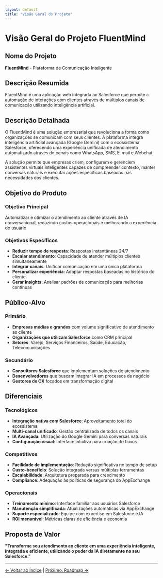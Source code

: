 ```yaml
---
layout: default
title: "Visão Geral do Projeto"
---
```


# Visão Geral do Projeto FluentMind

## Nome do Projeto
**FluentMind** - Plataforma de Comunicação Inteligente

## Descrição Resumida
FluentMind é uma aplicação web integrada ao Salesforce que permite a automação de interações com clientes através de múltiplos canais de comunicação utilizando inteligência artificial.

## Descrição Detalhada
O FluentMind é uma solução empresarial que revoluciona a forma como organizações se comunicam com seus clientes. A plataforma integra inteligência artificial avançada (Google Gemini) com o ecossistema Salesforce, oferecendo uma experiência unificada de atendimento automatizado através de canais como WhatsApp, SMS, E-mail e Webchat.

A solução permite que empresas criem, configurem e gerenciem assistentes virtuais inteligentes capazes de compreender contexto, manter conversas naturais e executar ações específicas baseadas nas necessidades dos clientes.

## Objetivo do Produto

### Objetivo Principal
Automatizar e otimizar o atendimento ao cliente através de IA conversacional, reduzindo custos operacionais e melhorando a experiência do usuário.

### Objetivos Específicos
- **Reduzir tempo de resposta**: Respostas instantâneas 24/7
- **Escalar atendimento**: Capacidade de atender múltiplos clientes simultaneamente
- **Integrar canais**: Unificar comunicação em uma única plataforma
- **Personalizar experiência**: Adaptar respostas baseadas no histórico do cliente
- **Gerar insights**: Analisar padrões de comunicação para melhorias contínuas

## Público-Alvo

### Primário
- **Empresas médias e grandes** com volume significativo de atendimento ao cliente
- **Organizações que utilizam Salesforce** como CRM principal
- **Setores**: Varejo, Serviços Financeiros, Saúde, Educação, Telecomunicações

### Secundário
- **Consultores Salesforce** que implementam soluções de atendimento
- **Desenvolvedores** que buscam integrar IA em processos de negócio
- **Gestores de CX** focados em transformação digital

## Diferenciais

### Tecnológicos
- **Integração nativa com Salesforce**: Aproveitamento total do ecossistema
- **Multi-canal unificado**: Gestão centralizada de todos os canais
- **IA Avançada**: Utilização do Google Gemini para conversas naturais
- **Configuração visual**: Interface intuitiva para criação de fluxos

### Competitivos
- **Facilidade de implementação**: Redução significativa no tempo de setup
- **Custo-benefício**: Solução integrada versus múltiplas ferramentas
- **Escalabilidade**: Arquitetura preparada para crescimento
- **Compliance**: Adequação às políticas de segurança do AppExchange

### Operacionais
- **Treinamento mínimo**: Interface familiar aos usuários Salesforce
- **Manutenção simplificada**: Atualizações automáticas via AppExchange
- **Suporte especializado**: Equipe com expertise em Salesforce e IA
- **ROI menurável**: Métricas claras de eficiência e economia

## Proposta de Valor

**"Transforme seu atendimento ao cliente em uma experiência inteligente, integrada e eficiente, utilizando o poder da IA diretamente no seu Salesforce."**

---

[← Voltar ao Índice](./index.md) | [Próximo: Roadmap →](./roadmap.md)